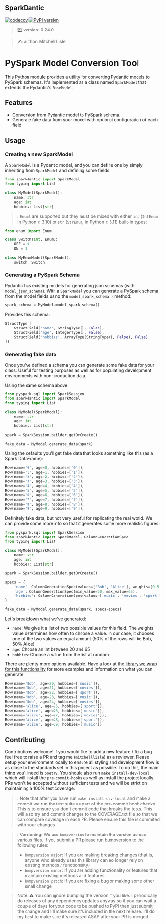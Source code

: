 ##  SparkDantic

[![codecov](https://codecov.io/gh/mitchelllisle/sparkdantic/graph/badge.svg?token=O6PPQX4FEX)](https://codecov.io/gh/mitchelllisle/sparkdantic)
[![PyPI version](https://badge.fury.io/py/sparkdantic.svg)](https://badge.fury.io/py/sparkdantic)

> 1️⃣ version: 0.24.0

> ✍️ author: Mitchell Lisle

# PySpark Model Conversion Tool

This Python module provides a utility for converting Pydantic models to PySpark schemas. It's implemented as a class 
named `SparkModel` that extends the Pydantic's `BaseModel`.

## Features

- Conversion from Pydantic model to PySpark schema.
- Generate fake data from your model with optional configuration of each field

## Usage

### Creating a new SparkModel

A `SparkModel` is a Pydantic model, and you can define one by simply inheriting from `SparkModel` and defining some fields:

```python
from sparkdantic import SparkModel
from typing import List

class MyModel(SparkModel):
    name: str
    age: int
    hobbies: List[str]
```

> ℹ️ `Enum`s are supported but they must be mixed with either `int` (`IntEnum` in Python ≥ 3.10) or `str` (`StrEnum`, in Python ≥ 3.11) built-in types:

```python
from enum import Enum

class Switch(int, Enum):
    OFF = 0
    ON = 1

class MyEnumModel(SparkModel):
    switch: Switch
```

### Generating a PySpark Schema

Pydantic has existing models for generating json schemas (with `model_json_schema`). With a `SparkModel` you can 
generate a PySpark schema from the model fields using the `model_spark_schema()` method:

```python
spark_schema = MyModel.model_spark_schema()
```

Provides this schema:

```python
StructType([
    StructField('name', StringType(), False),
    StructField('age', IntegerType(), False),
    StructField('hobbies', ArrayType(StringType(), False), False)
])
```

### Generating fake data
Once you've defined a schema you can generate some fake data for your class. Useful for testing purposes as well as for
populating development environments with non-production data. 

Using the same schema above:
```python
from pyspark.sql import SparkSession
from sparkdantic import SparkModel
from typing import List

class MyModel(SparkModel):
    name: str
    age: int
    hobbies: List[str]
    
spark = SparkSession.builder.getOrCreate()
    
fake_data = MyModel.generate_data(spark)
```
Using the defaults you'll get fake data that looks something like this (as a Spark DataFrame):

```python
Row(name='0', age=0, hobbies=['0']), 
Row(name='1', age=1, hobbies=['1']), 
Row(name='2', age=2, hobbies=['2']), 
Row(name='3', age=3, hobbies=['3']), 
Row(name='4', age=4, hobbies=['4']), 
Row(name='5', age=5, hobbies=['5']), 
Row(name='6', age=6, hobbies=['6']), 
Row(name='7', age=7, hobbies=['7']), 
Row(name='8', age=8, hobbies=['8']), 
Row(name='9', age=9, hobbies=['9']),
```

Definitely fake data, but not very useful for replicating the real world. We can provide some more info so that it generates
some more realistic figures:

```python
from pyspark.sql import SparkSession
from sparkdantic import SparkModel, ColumnGenerationSpec
from typing import List

class MyModel(SparkModel):
    name: str
    age: int
    hobbies: List[str]
    
spark = SparkSession.builder.getOrCreate()

specs = {
    'name': ColumnGenerationSpec(values=['Bob', 'Alice'], weights=[0.5, 0.5]),
    'age': ColumnGenerationSpec(min_value=20, max_value=65),
    'hobbies': ColumnGenerationSpec(values=['music', 'movies', 'sport'], num_features=2)
}

fake_data = MyModel.generate_data(spark, specs=specs)
```

Let's breakdown what we've generated:
- `name`: We give it a list of two possible values for this field. The weights value determines how often to choose a value.
    In our case, it chooses one of the two values an equal amount (50% of the rows will be Bob, 50% Alice)
- `age`: Choose an int between 20 and 65
- `hobbies`: Choose a value from the list at random

There are plenty more options available. Have a look at the [library we wrap for this functionality](https://databrickslabs.github.io/dbldatagen/public_docs/index.html) 
for more examples and information on what you can generate

```python
Row(name='Bob', age=20, hobbies=['music']),
Row(name='Bob', age=21, hobbies=['movies']),
Row(name='Bob', age=22, hobbies=['sport']),
Row(name='Bob', age=23, hobbies=['music']),
Row(name='Bob', age=24, hobbies=['movies']),
Row(name='Alice', age=25, hobbies=['sport']),
Row(name='Alice', age=26, hobbies=['music']),
Row(name='Alice', age=27, hobbies=['movies']),
Row(name='Alice', age=28, hobbies=['sport']),
Row(name='Alice', age=29, hobbies=['music'])
```


## Contributing
Contributions welcome! If you would like to add a new feature / fix a bug feel free to raise a PR and tag me (`mitchelllisle`) as
a reviewer. Please setup your environment locally to ensure all styling and development flow is as close to the standards set in
this project as possible. To do this, the main thing you'll need is `poetry`. You should also run `make install-dev-local` which 
will install the `pre-commit-hooks` as well as install the project locally. PRs won't be accepted without sufficient tests and 
we will be strict on maintaining a 100% test coverage.

> ℹ️ Note that after you have run `make install-dev-local` and make a commit we run the test suite as part of the pre-commit 
> hook checks. This is to ensure you don't commit code that breaks the tests. This will also try and commit changes to 
> the COVERAGE.txt file so that we can compare coverage in each PR. Please ensure this file is commited with your changes

> ℹ️ Versioning: We use `bumpversion` to maintain the version across various files. If you submit a PR please run bumpversion to
> the following rules:
> - `bumpversion major`: If you are making breaking changes (that is, anyone who already uses this library can no longer rely on
> existing methods / functionality)
> - `bumpversion minor`: If you are adding functionality or features that maintain existing methods and features
> - `bumpversion patch`: If you are fixing a bug or making some other small change

> Note: ⚠️ You can ignore bumping the version if you like. I periodically do releases of any dependency updates anyway so
> if you can wait a couple of days for your code to be pushed to PyPi then just submit the change and I'll make sure it's
> included in the next release. I'll do my best to make sure it's released ASAP after your PR is merged.